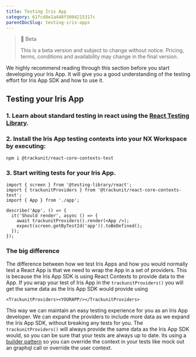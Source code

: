 ```yaml
---
title: Testing Iris App
category: 61fcd8e1a448f5004215317c
parentDocSlug: testing-iris-apps
---
```


> 🚧 Beta
> 
> This is a beta version and subject to change without notice. Pricing, terms, conditions and availability may change in the final version.

We highly recommend reading through this section before you start developing your Iris App. It will give you a good understanding of the testing effort for Iris App SDK and how to use it.

## Testing your Iris App

### 1. Learn about standard testing in react using the [React Testing Library](https://testing-library.com/docs/react-testing-library/intro/).


### 2. Install the Iris App testing contexts into your NX Workspace by executing:

```
npm i @trackunit/react-core-contexts-test
```


### 3. Start writing tests for your Iris App. 

```
import { screen } from '@testing-library/react';
import { trackunitProviders } from '@trackunit/react-core-contexts-test';
import { App } from './app';

describe('App', () => {
  it('Should render', async () => {
    await trackunitProviders().render(<App />);
    expect(screen.getByTestId('app')).toBeDefined();
  });
});

```

### The big difference
The difference between how we test Iris Apps and how you would normally test a React App is that we need to wrap the App in a set of providers. This is because the Iris App SDK is using React Contexts to provide data to the App. If you wrap your test of Iris App in the `trackunitProviders()` you will get the same data as the Iris App SDK would provide using 
```
<TrackunitProviders><YOURAPP/></TrackunitProviders>
```

This way we can maintain an easy testing experience for you as an Iris App developer. We can expand the providers to include more data as we expand the Iris App SDK, without breaking any tests for you. The `trackunitProviders()` will always provide the same data as the Iris App SDK would, so you can be sure that your tests are always up to date. Its using a [builder pattern](https://en.wikipedia.org/wiki/Builder_pattern#:~:text=The%20builder%20pattern%20is%20a,Gang%20of%20Four%20design%20patterns.) so you can override the context in your tests like mock out an graphql call or override the user context.
